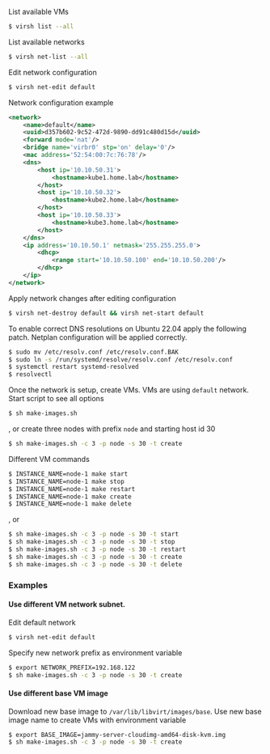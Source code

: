 List available VMs
```bash
$ virsh list --all
```

List available networks
```bash
$ virsh net-list --all
```
Edit network configuration
```bash
$ virsh net-edit default
```
Network configuration example
```xml
<network>
    <name>default</name>
    <uuid>d357b602-9c52-472d-9890-dd91c480d15d</uuid>
    <forward mode='nat'/>
    <bridge name='virbr0' stp='on' delay='0'/>
    <mac address='52:54:00:7c:76:78'/>
    <dns>
        <host ip='10.10.50.31'>
            <hostname>kube1.home.lab</hostname>
        </host>
        <host ip='10.10.50.32'>
            <hostname>kube2.home.lab</hostname>
        </host>
        <host ip='10.10.50.33'>
            <hostname>kube3.home.lab</hostname>
        </host>
    </dns>
    <ip address='10.10.50.1' netmask='255.255.255.0'>
        <dhcp>
            <range start='10.10.50.100' end='10.10.50.200'/>
        </dhcp>
    </ip>
</network>
```
Apply network changes after editing configuration
```bash
$ virsh net-destroy default && virsh net-start default
```
To enable correct DNS resolutions on Ubuntu 22.04 apply the following patch. Netplan configuration will be applied correctly.
```bash
$ sudo mv /etc/resolv.conf /etc/resolv.conf.BAK
$ sudo ln -s /run/systemd/resolve/resolv.conf /etc/resolv.conf
$ systemctl restart systemd-resolved
$ resolvectl
```
Once the network is setup, create VMs. VMs are using `default` network. Start script to see all options
```bash
$ sh make-images.sh
```
, or create three nodes with prefix `node` and starting host id 30 
```bash
$ sh make-images.sh -c 3 -p node -s 30 -t create
```
Different VM commands
```bash
$ INSTANCE_NAME=node-1 make start
$ INSTANCE_NAME=node-1 make stop
$ INSTANCE_NAME=node-1 make restart
$ INSTANCE_NAME=node-1 make create
$ INSTANCE_NAME=node-1 make delete
```
, or
```bash
$ sh make-images.sh -c 3 -p node -s 30 -t start
$ sh make-images.sh -c 3 -p node -s 30 -t stop
$ sh make-images.sh -c 3 -p node -s 30 -t restart
$ sh make-images.sh -c 3 -p node -s 30 -t create
$ sh make-images.sh -c 3 -p node -s 30 -t delete
```
### Examples
#### Use different VM network subnet. 

Edit default network
```bash
$ virsh net-edit default
```
Specify new network prefix as environment variable
```bash
$ export NETWORK_PREFIX=192.168.122
$ sh make-images.sh -c 3 -p node -s 30 -t create
```
#### Use different base VM image

Download new base image to `/var/lib/libvirt/images/base`. Use new base image name to create VMs with environment variable
```bash
$ export BASE_IMAGE=jammy-server-cloudimg-amd64-disk-kvm.img
$ sh make-images.sh -c 3 -p node -s 30 -t create
```